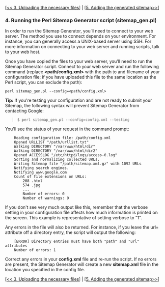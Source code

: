 [[<< 3. Uploading the necessary files](Upload.md)] | [[5. Adding the generated sitemap>>](Add.md)]

### 4. Running the Perl Sitemap Generator script (sitemap\_gen.pl) ###

In order to run the Sitemap Generator, you’ll need to connect to your web server. The method you use to connect depends on your environment. For instance, you can generally access a UNIX-based server using SSH. For more information on connecting to your web server and running scripts, talk to your web host.

Once you have copied the files to your web server, you'll need to run the Sitemap Generator script. Connect to your web server and run the following command (replace **<path/config.xml>** with the path to and filename of your configuration file; if you have uploaded this file to the same location as the Perl script, you can exclude the path):

`perl sitemap_gen.pl --config=<path/config.xml>`

**Tip:** If you're testing your configuration and are not ready to submit your Sitemap, the following syntax will prevent Sitemap Generator from contacting Google:

> `$ perl sitemap_gen.pl --config=config.xml --testing`

You'll see the status of your request in the command prompt:
```
	Reading configuration file: /path/config.xml
	Opened URLLIST "/path/urllist.txt"
	Walking DIRECTORY "/var/www/html/dir"
	Walking DIRECTORY "/var/www/html/dir2"
	Opened ACCESSLOG "/etc/httpd/logs/access-0.log"
	Sorting and normalizing collected URLs.
	Writing Sitemap file "/path/sitemap.xml.gz" with 1092 URLs
	Notifying search engines.
	Notifying www.google.com
	Count of file extensions on URLs:
		208 .html
		574 .jpg
		...
		Number of errors: 0
		Number of warnings: 0
```
If you don't see very much output like this, remember that the verbose setting in your configuration file affects how much information is printed on the screen. This example is representative of setting verbose to "1".

Any errors in the file will also be returned. For instance, if you leave the url= attribute off a directory entry, the script will output the following:
```
	[ERROR] Directory entries must have both "path" and "url" attributes
	Number of errors: 1
```
Correct any errors in your **config.xml** file and re-run the script. If no errors are present, the Sitemap Generator will create a new **sitemap.xml** file in the location you specified in the config file.

[[<< 3. Uploading the necessary files](Upload.md)] | [[5. Adding the generated sitemap>>](Add.md)]